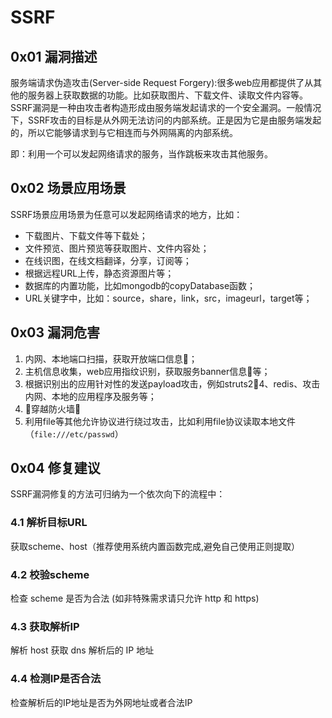 # SSRF

## 0x01 漏洞描述

服务端请求伪造攻击(Server-side Request Forgery):很多web应用都提供了从其他的服务器上获取数据的功能。比如获取图片、下载文件、读取文件内容等。SSRF漏洞是一种由攻击者构造形成由服务端发起请求的一个安全漏洞。一般情况下，SSRF攻击的目标是从外网无法访问的内部系统。正是因为它是由服务端发起的，所以它能够请求到与它相连而与外网隔离的内部系统。

即：利用一个可以发起网络请求的服务，当作跳板来攻击其他服务。

## 0x02 场景应用场景

SSRF场景应用场景为任意可以发起网络请求的地方，比如：

* 下载图片、下载文件等下载处；
* 文件预览、图片预览等获取图片、文件内容处；
* 在线识图，在线文档翻译，分享，订阅等；
* 根据远程URL上传，静态资源图片等；
* 数据库的内置功能，比如mongodb的copyDatabase函数；
* URL关键字中，比如：source，share，link，src，imageurl，target等；

## 0x03 漏洞危害

1. 内网、本地端口扫描，获取开放端口信息；
2. 主机信息收集，web应用指纹识别，获取服务banner信息等；
3. 根据识别出的应用针对性的发送payload攻击，例如struts24、redis、攻击内网、本地的应用程序及服务等；
4. 穿越防火墙
5. 利用file等其他允许协议进行绕过攻击，比如利用file协议读取本地文件（`file:///etc/passwd`）

## 0x04 修复建议

SSRF漏洞修复的方法可归纳为一个依次向下的流程中：

### 4.1 解析目标URL

获取scheme、host（推荐使用系统内置函数完成,避免自己使用正则提取）

### 4.2 校验scheme

检查 scheme 是否为合法 (如非特殊需求请只允许 http 和 https)

### 4.3 获取解析IP

解析 host 获取 dns 解析后的 IP 地址

### 4.4 检测IP是否合法

检查解析后的IP地址是否为外网地址或者合法IP